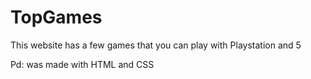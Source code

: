 # TopGames
This website has a few games that you can play with Playstation  and 5

Pd: was made with HTML and CSS

